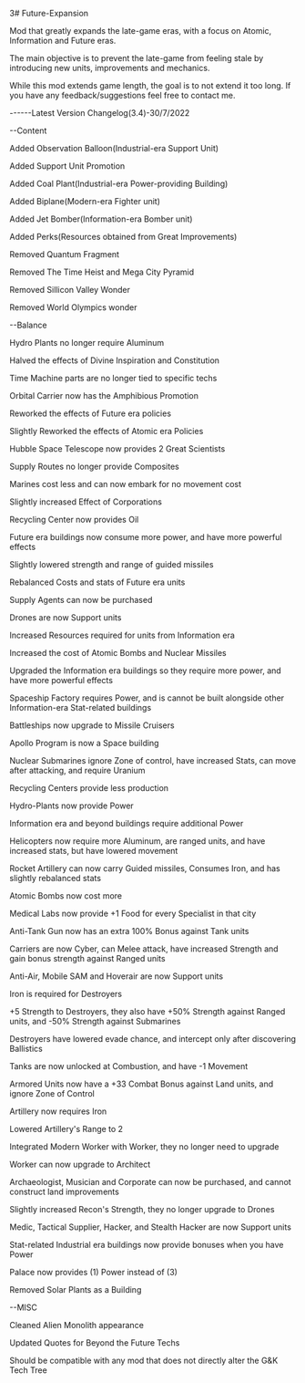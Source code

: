 3# Future-Expansion

Mod that greatly expands the late-game eras, with a focus on Atomic, Information and Future eras.

The main objective is to prevent the late-game from feeling stale by introducing new units, improvements and mechanics. 

While this mod extends game length, the goal is to not extend it too long. If you have any feedback/suggestions feel free to contact me.

------Latest Version Changelog(3.4)-30/7/2022

--Content

Added Observation Balloon(Industrial-era Support Unit)

Added Support Unit Promotion

Added Coal Plant(Industrial-era Power-providing Building)

Added Biplane(Modern-era Fighter unit)

Added Jet Bomber(Information-era Bomber unit)

Added Perks(Resources obtained from Great Improvements)

Removed Quantum Fragment

Removed The Time Heist and Mega City Pyramid

Removed Sillicon Valley Wonder

Removed World Olympics wonder

--Balance

Hydro Plants no longer require Aluminum

Halved the effects of Divine Inspiration and Constitution

Time Machine parts are no longer tied to specific techs

Orbital Carrier now has the Amphibious Promotion

Reworked the effects of Future era policies

Slightly Reworked the effects of Atomic era Policies

Hubble Space Telescope now provides 2 Great Scientists

Supply Routes no longer provide Composites

Marines cost less and can now embark for no movement cost

Slightly increased Effect of Corporations


Recycling Center now provides Oil

Future era buildings now consume more power, and have more powerful effects

Slightly lowered strength and range of guided missiles

Rebalanced Costs and stats of Future era units

Supply Agents can now be purchased

Drones are now Support units

Increased Resources required for units from Information era

Increased the cost of Atomic Bombs and Nuclear Missiles

Upgraded the Information era buildings so they require more power, and have more powerful effects

Spaceship Factory requires Power, and is cannot be built alongside other Information-era Stat-related buildings

Battleships now upgrade to Missile Cruisers

Apollo Program is now a Space building

Nuclear Submarines ignore Zone of control, have increased Stats, can move after attacking, and require Uranium

Recycling Centers provide less production		

Hydro-Plants now provide Power

Information era and beyond buildings require additional Power

Helicopters now require more Aluminum, are ranged units, and have increased stats, but have lowered movement

Rocket Artillery can now carry Guided missiles, Consumes Iron, and has slightly rebalanced stats

Atomic Bombs now cost more

Medical Labs now provide +1 Food for every Specialist in that city

Anti-Tank Gun now has an extra 100% Bonus against Tank units

Carriers are now Cyber, can Melee attack, have increased Strength and gain bonus strength against Ranged units

Anti-Air, Mobile SAM and Hoverair are now Support units

Iron is required for Destroyers

+5 Strength to Destroyers, they also have +50% Strength against Ranged units, and -50% Strength against Submarines

Destroyers have lowered evade chance, and intercept only after discovering Ballistics

Tanks are now unlocked at Combustion, and have -1 Movement

Armored Units now have a +33 Combat Bonus against Land units, and ignore Zone of Control

Artillery now requires Iron

Lowered Artillery's Range to 2

Integrated Modern Worker with Worker, they no longer need to upgrade

Worker can now upgrade to Architect

Archaeologist, Musician and Corporate can now be purchased, and cannot construct land improvements

Slightly increased Recon's Strength, they no longer upgrade to Drones

Medic, Tactical Supplier, Hacker, and Stealth Hacker are now Support units

Stat-related Industrial era buildings now provide bonuses when you have Power

Palace now provides (1) Power instead of (3)

Removed Solar Plants as a Building

--MISC

Cleaned Alien Monolith appearance

Updated Quotes for Beyond the Future Techs

Should be compatible with any mod that does not directly alter the G&K Tech Tree 
